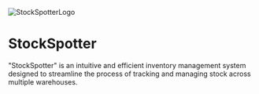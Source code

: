 
![StockSpotterLogo](https://github.com/studzin-sky/StockSpotter/assets/73829934/b067a7a6-c06a-4cb4-95d4-95fac84e5a7f)

# StockSpotter
"StockSpotter" is an intuitive and efficient inventory management system designed to streamline the process of tracking and managing stock across multiple warehouses.
